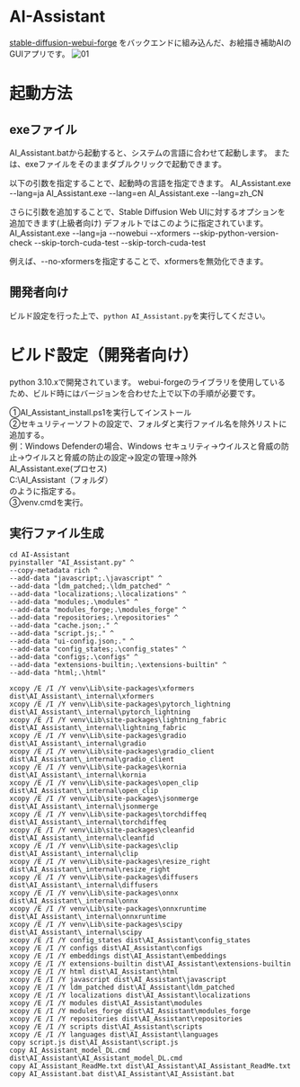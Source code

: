 # AI-Assistant
[stable-diffusion-webui-forge](https://github.com/lllyasviel/stable-diffusion-webui-forge/tree/main) をバックエンドに組み込んだ、お絵描き補助AIのGUIアプリです。
![01](https://github.com/tori29umai0123/AI-Assistant/assets/1675141/07ea96a5-d9d0-4b87-a8f6-ba41b4680f33)

# 起動方法
## exeファイル
AI_Assistant.batから起動すると、システムの言語に合わせて起動します。
または、exeファイルをそのままダブルクリックで起動できます。

以下の引数を指定することで、起動時の言語を指定できます。
AI_Assistant.exe --lang=ja
AI_Assistant.exe --lang=en
AI_Assistant.exe --lang=zh_CN

さらに引数を追加することで、Stable Diffusion Web UIに対するオプションを追加できます(上級者向け)
デフォルトではこのように指定されています。
AI_Assistant.exe --lang=ja --nowebui --xformers --skip-python-version-check --skip-torch-cuda-test --skip-torch-cuda-test

例えば、--no-xformersを指定することで、xformersを無効化できます。

## 開発者向け
ビルド設定を行った上で、`python AI_Assistant.py`を実行してください。

# ビルド設定（開発者向け）
python 3.10.xで開発されています。
webui-forgeのライブラリを使用しているため、ビルド時にはバージョンを合わせた上で以下の手順が必要です。

①AI_Assistant_install.ps1を実行してインストール<br>
②セキュリティーソフトの設定で、フォルダと実行ファイル名を除外リストに追加する。<br>
例：Windows Defenderの場合、Windows セキュリティ→ウイルスと脅威の防止→ウイルスと脅威の防止の設定→設定の管理→除外<br>
AI_Assistant.exe(プロセス)<br>
C:\AI_Assistant（フォルダ）<br>
のように指定する。<br>
③venv.cmdを実行。

## 実行ファイル生成
```
cd AI-Assistant
pyinstaller "AI_Assistant.py" ^
--copy-metadata rich ^
--add-data "javascript;.\javascript" ^
--add-data "ldm_patched;.\ldm_patched" ^
--add-data "localizations;.\localizations" ^
--add-data "modules;.\modules" ^
--add-data "modules_forge;.\modules_forge" ^
--add-data "repositories;.\repositories" ^
--add-data "cache.json;." ^
--add-data "script.js;." ^
--add-data "ui-config.json;." ^
--add-data "config_states;.\config_states" ^
--add-data "configs;.\configs" ^
--add-data "extensions-builtin;.\extensions-builtin" ^
--add-data "html;.\html"

xcopy /E /I /Y venv\Lib\site-packages\xformers dist\AI_Assistant\_internal\xformers
xcopy /E /I /Y venv\Lib\site-packages\pytorch_lightning dist\AI_Assistant\_internal\pytorch_lightning
xcopy /E /I /Y venv\Lib\site-packages\lightning_fabric dist\AI_Assistant\_internal\lightning_fabric
xcopy /E /I /Y venv\Lib\site-packages\gradio dist\AI_Assistant\_internal\gradio
xcopy /E /I /Y venv\Lib\site-packages\gradio_client dist\AI_Assistant\_internal\gradio_client
xcopy /E /I /Y venv\Lib\site-packages\kornia dist\AI_Assistant\_internal\kornia
xcopy /E /I /Y venv\Lib\site-packages\open_clip dist\AI_Assistant\_internal\open_clip
xcopy /E /I /Y venv\Lib\site-packages\jsonmerge dist\AI_Assistant\_internal\jsonmerge
xcopy /E /I /Y venv\Lib\site-packages\torchdiffeq dist\AI_Assistant\_internal\torchdiffeq
xcopy /E /I /Y venv\Lib\site-packages\cleanfid dist\AI_Assistant\_internal\cleanfid
xcopy /E /I /Y venv\Lib\site-packages\clip dist\AI_Assistant\_internal\clip
xcopy /E /I /Y venv\Lib\site-packages\resize_right dist\AI_Assistant\_internal\resize_right
xcopy /E /I /Y venv\Lib\site-packages\diffusers dist\AI_Assistant\_internal\diffusers
xcopy /E /I /Y venv\Lib\site-packages\onnx dist\AI_Assistant\_internal\onnx
xcopy /E /I /Y venv\Lib\site-packages\onnxruntime dist\AI_Assistant\_internal\onnxruntime
xcopy /E /I /Y venv\Lib\site-packages\scipy dist\AI_Assistant\_internal\scipy
xcopy /E /I /Y config_states dist\AI_Assistant\config_states
xcopy /E /I /Y configs dist\AI_Assistant\configs
xcopy /E /I /Y embeddings dist\AI_Assistant\embeddings
xcopy /E /I /Y extensions-builtin dist\AI_Assistant\extensions-builtin
xcopy /E /I /Y html dist\AI_Assistant\html
xcopy /E /I /Y javascript dist\AI_Assistant\javascript
xcopy /E /I /Y ldm_patched dist\AI_Assistant\ldm_patched
xcopy /E /I /Y localizations dist\AI_Assistant\localizations
xcopy /E /I /Y modules dist\AI_Assistant\modules
xcopy /E /I /Y modules_forge dist\AI_Assistant\modules_forge
xcopy /E /I /Y repositories dist\AI_Assistant\repositories
xcopy /E /I /Y scripts dist\AI_Assistant\scripts
xcopy /E /I /Y languages dist\AI_Assistant\languages
copy script.js dist\AI_Assistant\script.js
copy AI_Assistant_model_DL.cmd dist\AI_Assistant\AI_Assistant_model_DL.cmd
copy AI_Assistant_ReadMe.txt dist\AI_Assistant\AI_Assistant_ReadMe.txt 
copy AI_Assistant.bat dist\AI_Assistant\AI_Assistant.bat

```
